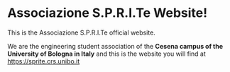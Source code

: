 # Associazione S.P.R.I.Te Website!

This is the Associazione S.P.R.I.Te official website.

We are the engineering student association of the **Cesena campus of the University of Bologna in Italy** and this is the website you will find at https://sprite.crs.unibo.it
